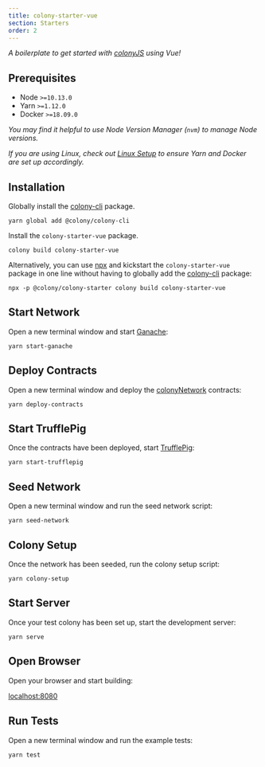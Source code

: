 ```yaml
---
title: colony-starter-vue
section: Starters
order: 2
---
```


_A boilerplate to get started with [colonyJS](https://github.com/JoinColony/colonyJS) using Vue!_

## Prerequisites

- Node `>=10.13.0`
- Yarn `>=1.12.0`
- Docker `>=18.09.0`

_You may find it helpful to use Node Version Manager (`nvm`) to manage Node versions._

_If you are using Linux, check out [Linux Setup](/colonystarter/docs-linux-setup/) to ensure Yarn and Docker are set up accordingly._

## Installation

Globally install the [colony-cli](/colonystarter/cli-colony-cli) package.

```
yarn global add @colony/colony-cli
```

Install the `colony-starter-vue` package.

```
colony build colony-starter-vue
```

Alternatively, you can use [npx](https://www.npmjs.com/package/npx) and kickstart the `colony-starter-vue` package in one line without having to globally add the [colony-cli](/colonystarter/cli-colony-cli) package:

```
npx -p @colony/colony-starter colony build colony-starter-vue
```

## Start Network

Open a new terminal window and start [Ganache](https://github.com/trufflesuite/ganache-cli):

```
yarn start-ganache
```

## Deploy Contracts

Open a new terminal window and deploy the [colonyNetwork](https://github.com/JoinColony/colonyNetwork) contracts:

```
yarn deploy-contracts
```

## Start TrufflePig

Once the contracts have been deployed, start [TrufflePig](https://github.com/JoinColony/trufflepig):

```
yarn start-trufflepig
```

## Seed Network

Open a new terminal window and run the seed network script:

```
yarn seed-network
```

## Colony Setup

Once the network has been seeded, run the colony setup script:

```
yarn colony-setup
```

## Start Server

Once your test colony has been set up, start the development server:

```
yarn serve
```

## Open Browser

Open your browser and start building:

[localhost:8080](http://localhost:8080)

## Run Tests

Open a new terminal window and run the example tests:

```
yarn test
```
